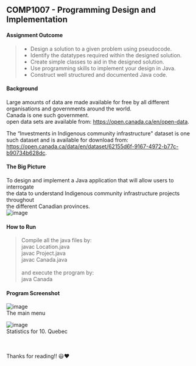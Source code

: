 ## COMP1007 - Programming Design and Implementation

#### Assignment Outcome
> - Design a solution to a given problem using pseudocode.<br>
> - Identify the datatypes required within the designed solution.<br>
> - Create simple classes to aid in the designed solution.<br>
> - Use programming skills to implement your design in Java.<br>
> - Construct well structured and documented Java code.

#### Background
Large amounts of data are made available for free by all different organisations and governments around the world.<br>
Canada is one such government.<br>
open data sets are available from: https://open.canada.ca/en/open-data. <br>

The “Investments in Indigenous community infrastructure" dataset is one such dataset and is available for download from: <br>
https://open.canada.ca/data/en/dataset/62155d6f-9167-4972-b77c-b90734b628dc. <br>

#### The Big Picture
To design and implement a Java application that will allow users to interrogate <br>
the data to understand Indigenous community infrastructure projects throughout <br>
the different Canadian provinces. 
<br>
![image](https://github.com/user-attachments/assets/99aafd21-7eb0-4192-80ce-b6bd2e55e182)
<br>

#### How to Run
> Compile all the java files by: <br>
> javac Location.java <br>
> javac Project.java <br>
> javac Canada.java <br><br>
> and execute the program by: <br>
> java Canada



#### Program Screenshot

![image](https://github.com/user-attachments/assets/27ca80f8-a560-4ac0-b146-39d85586ad31)
<br>
The main menu <br>

![image](https://github.com/user-attachments/assets/31d87c31-9a0a-478a-9cb7-dd48ec29096f)
<br>
Statistics for 10. Quebec <br><br><br>

Thanks for reading!! :smiley::heart:





